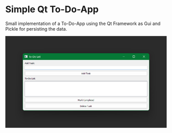 # Simple Qt To-Do-App

Small implementation of a To-Do-App using the Qt Framework as Gui and Pickle for persisting the data.

![Preview](https://raw.githubusercontent.com/Skilsu/QtToDoApp/master/files/Preview_horizontally.png)
